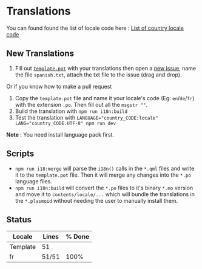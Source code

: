 # Translations

You can found found the list of locale code here : [List of country locale code](https://saimana.com/list-of-country-locale-code/)

## New Translations

1. Fill out [`template.pot`](template.pot) with your translations then open a [new issue](https://github.com/orblazer/plasma-applet-resources-monitor/issues/new), name the file `spanish.txt`, attach the txt file to the issue (drag and drop).

Or if you know how to make a pull request

1. Copy the `template.pot` file and name it your locale's code (Eg: `en`/`de`/`fr`) with the extension `.po`. Then fill out all the `msgstr ""`.
2. Build the translation with `npm run i18n:build`
3. Test the translation with `LANGUAGE="country_CODE:locale" LANG="country_CODE.UTF-8" npm run dev`

  **Note** : You need install language pack first.

## Scripts

* `npm run i18:merge` will parse the `i18n()` calls in the `*.qml` files and write it to the `template.pot` file. Then it will merge any changes into the `*.po` language files.
* `npm run i18n:build` will convert the `*.po` files to it's binary `*.mo` version and move it to `contents/locale/...` which will bundle the translations in the `*.plasmoid` without needing the user to manually install them.

## Status

|  Locale  |  Lines  | % Done|
|----------|---------|-------|
| Template |      51 |       |
| fr       |   51/51 |  100% |
